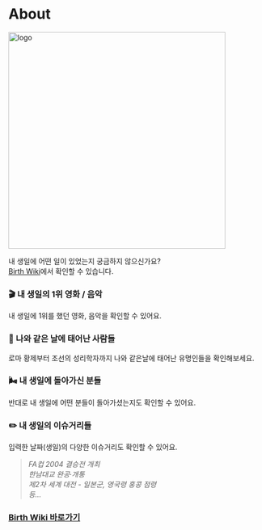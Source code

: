 # About

<img width="429" alt="logo" src="https://user-images.githubusercontent.com/8604840/115818693-448ac100-a438-11eb-9fa2-79430e64144f.png">

내 생일에 어떤 일이 있었는지 궁금하지 않으신가요?  
[Birth Wiki](https://birthwiki.space)에서 확인할 수 있습니다. 

### 🎬️ 내 생일의 1위 영화 / 음악
내 생일에 1위를 했던 영화, 음악을 확인할 수 있어요.

### 🎂 나와 같은 날에 태어난 사람들
로마 황제부터 조선의 성리학자까지 나와 같은날에 태어난 유명인들을 확인해보세요.

### 🌬️ 내 생일에 돌아가신 분들
반대로 내 생일에 어떤 분들이 돌아가셨는지도 확인할 수 있어요. 

### ✏️ 내 생일의 이슈거리들
입력한 날짜(생일)의 다양한 이슈거리도 확인할 수 있어요.

> _FA컵 2004 결승전 개최_   
> _한남대교 완공·개통_  
> _제2차 세계 대전 - 일본군, 영국령 홍콩 점령_  
> _등..._

### [Birth Wiki 바로가기](https://birthwiki.space)
